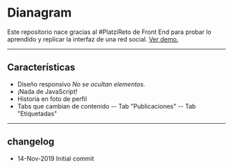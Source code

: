 # Dianagram

Este repositorio nace gracias al #PlatziReto de Front End para probar lo aprendido y replicar la interfaz de una red social. [Ver demo.](https://dnavelasquez.github.io/dianagram/)



----
## Características

* Diseño responsivo
  *No se ocultan elementos.*
* ¡Nada de JavaScript!
* Historia en foto de perfil
* Tabs que cambian de contenido
 -- Tab "Publicaciones"
 -- Tab "Etiquetadas"






----
## changelog
* 14-Nov-2019 Initial commit
